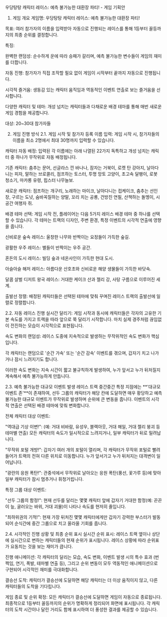 우당탕탕 캐릭터 레이스: 예측 불가능한 대환장 파티! - 게임 기획안
1. 게임 개요
게임명: 우당탕탕 캐릭터 레이스: 예측 불가능한 대환장 파티!

목표: 여러 참가자의 이름을 입력받아 자동으로 진행되는 레이스를 통해 1등부터 꼴등까지의 최종 순위를 결정합니다.

특징:

완벽한 랜덤성: 순수하게 운에 따라 승패가 갈리며, 예측 불가능한 변수들이 게임의 재미를 더합니다.

자동 진행: 참가자가 직접 조작할 필요 없이 게임이 시작부터 끝까지 자동으로 진행됩니다.

시각적 즐거움: 생동감 있는 캐릭터 움직임과 역동적인 이벤트 연출로 보는 즐거움을 선사합니다.

다양한 캐릭터 및 테마: 개성 넘치는 캐릭터들과 다채로운 배경 테마를 통해 매번 새로운 게임 경험을 제공합니다.

대상: 20~30대 참가자들

2. 게임 진행 방식
2.1. 게임 시작 및 참가자 등록
이름 입력: 게임 시작 시, 참가자들의 이름을 최소 2명에서 최대 30명까지 입력할 수 있습니다.

캐릭터 자동 배정: 입력된 각 이름에는 아래 나열된 22가지 독특하고 개성 넘치는 캐릭터 중 하나가 무작위로 자동 배정됩니다.

기존 캐릭터: 춤추는 문어, 선글라스 낀 바나나, 잠자는 거북이, 로켓 탄 강아지, 날아다니는 피자, 말하는 브로콜리, 점프하는 토스터, 투명 망토 고양이, 초고속 달팽이, 로봇 청소기, 마카롱 유령, 힙스터 나무늘보.

새로운 캐릭터: 점프하는 개구리, 노래하는 마이크, 날아다니는 컵케이크, 춤추는 선인장, 구르는 도넛, 숨바꼭질하는 양말, 꼬리 치는 공룡, 건방진 연필, 산책하는 돌멩이, 시공간 여행자 쥐.

배경 테마 선택: 게임 시작 전, 플레이어는 다음 5가지 레이스 배경 테마 중 하나를 선택할 수 있습니다. 각 테마는 트랙의 디자인, 주변 환경, 특정 이벤트의 시각적 연출에 영향을 줍니다.

신비로운 숲속 레이스: 울창한 나무와 반짝이는 요정들이 가득한 숲길.

광활한 우주 레이스: 별들이 반짝이는 우주 공간.

혼돈의 도시 레이스: 빌딩 숲과 네온사인이 가득한 현대 도시.

아슬아슬 해저 레이스: 아름다운 산호초와 신비로운 해양 생물들이 가득한 바닷속.

달콤 살벌 디저트 왕국 레이스: 거대한 케이크 산과 젤리 강, 사탕 구름으로 이루어진 세계.

출발선 정렬: 배정된 캐릭터들은 선택된 테마에 맞춰 꾸며진 레이스 트랙의 출발선에 일렬로 정렬합니다.

2.2. 자동 레이스 진행
실시간 달리기: 게임 시작과 동시에 캐릭터들은 각자의 고유한 기본 속도를 가지고 트랙을 따라 앞으로 쭉 달리기 시작합니다. 마치 실제 경주처럼 끊임없이 전진하는 모습이 시각적으로 표현됩니다.

속도 변화의 랜덤성: 레이스 도중에 지속적으로 발생하는 무작위적인 속도 변화가 핵심입니다.

각 캐릭터는 랜덤으로 '순간 가속' 또는 '순간 감속' 이벤트를 겪으며, 갑자기 치고 나가거나 잠시 느려지기도 합니다.

이러한 속도 변화는 지속 시간이 짧고 불규칙하게 발생하여, 누가 앞서고 누가 뒤처질지 계속해서 예측 불가능하게 만듭니다.

2.3. 예측 불가능한 대규모 이벤트 발생
레이스 트랙 중간중간 특정 지점에는 **'대규모 이벤트 존'**이 존재하여, 선두 그룹의 캐릭터가 해당 칸에 도달하면 매우 황당하고 예측 불가능한 대규모 이벤트가 무작위로 발생하며 순위에 큰 변동을 줍니다. 이벤트의 시각적 연출은 선택된 배경 테마에 맞춰 변화합니다.

전체 캐릭터 대상 이벤트:

"역대급 기상 이변!": (예: 거대 비바람, 유성우, 블랙아웃, 거대 해일, 거대 젤리 붕괴 등 테마별 연출) 모든 캐릭터의 속도가 일시적으로 느려지거나, 일부 캐릭터가 뒤로 밀려납니다.

"무작위 포털 개방!": 갑자기 여러 개의 포털이 열리며, 각 캐릭터가 무작위 포털로 빨려 들어가 트랙의 전혀 다른 위치로 이동합니다. 누가 앞서가고 누가 뒤처지는 대격변이 일어납니다.

"광란의 응원 폭탄!": 관중석에서 무작위로 날아오는 응원 폭탄(풍선, 꽃가루 등)에 맞아 일부 캐릭터가 잠시 멈추거나 휘청거립니다.

특정 그룹 대상 이벤트:

"선두 그룹의 함정!": 현재 선두를 달리는 몇몇 캐릭터 앞에 갑자기 거대한 함정(예: 끈끈이 늪, 굴러오는 바위, 거대 괴물)이 나타나 속도를 현저히 줄입니다.

"최하위권의 기적!": 현재 가장 뒤처진 몇몇 캐릭터에게만 갑자기 강력한 부스터가 발동되어 순식간에 중간 그룹으로 치고 올라올 기회를 줍니다.

2.4. 시각적인 진행 상황 및 최종 순위 표시
실시간 순위 표시: 레이스 트랙 옆이나 상단에 실시간으로 변하는 캐릭터들의 현재 순위가 표시됩니다. 레이스 상황에 따라 순위표가 요동치는 것을 보는 재미가 큽니다.

진행 애니메이션: 각 캐릭터의 달리는 모습, 속도 변화, 이벤트 발생 시의 특수 효과 (번쩍임, 연기, 폭발, 테마별 연출 등), 그리고 순위 변동이 모두 역동적인 애니메이션으로 구현되어 시각적인 재미를 극대화합니다.

결승선 도착: 캐릭터가 결승선에 도달하면 해당 캐릭터는 더 이상 움직이지 않고, 다른 캐릭터들의 도착을 기다립니다.

게임 종료 및 순위 확정: 모든 캐릭터가 결승선에 도달하면 게임이 자동으로 종료됩니다. 최종적으로 1등부터 꼴등까지의 순위가 명확하게 정리되어 화면에 표시됩니다. 각 캐릭터의 도착 시간이나 달린 거리도 함께 표시하여 더 풍성한 결과를 제공할 수 있습니다.